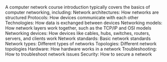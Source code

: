 A computer network course introduction typically covers the basics of computer networking, including: 
Network architectures: How networks are structured 
Protocols: How devices communicate with each other 
Technologies: How data is exchanged between devices 
Networking models: How network layers work together, such as the TCP/IP and OSI models 
Networking devices: How devices like cables, hubs, switches, routers, servers, and clients work 
Network standards: Basic network standards 
Network types: Different types of networks 
Topologies: Different network topologies 
Hardware: How hardware works in a network 
Troubleshooting: How to troubleshoot network issues 
Security: How to secure a network 
